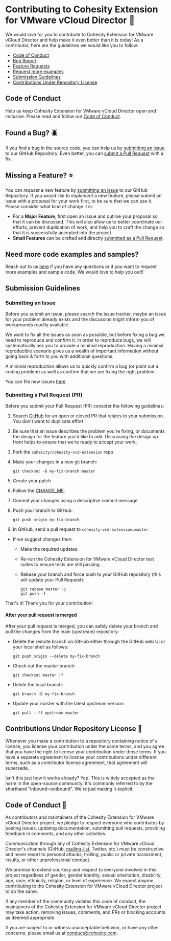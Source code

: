 # Contributing to Cohesity Extension for VMware vCloud Director :handshake:

We would love for you to contribute to Cohesity Extension for VMware vCloud Director and help make it even better than it is
today! As a contributor, here are the guidelines we would like you to follow:

 - [Code of Conduct](#coc)
 - [Bug Report](#issue)
 - [Feature Requests](#feature)
 - [Request more examples](#example)
 - [Submission Guidelines](#submit)
 - [Contributions Under Repository License](#cla) 

## <a name="coc"></a> Code of Conduct
Help us keep Cohesity Extension for VMware vCloud Director open and inclusive. Please read and follow our [Code of Conduct](#coc-details).


## <a name="issue"></a> Found a Bug? :beetle:
If you find a bug in the source code, you can help us by
[submitting an issue](#submit-issue) to our GitHub Repository. Even better, you can
[submit a Pull Request](#submit-pr) with a fix.

## <a name="feature"></a> Missing a Feature? :star:	
You can *request* a new feature by [submitting an issue](#submit-issue) to our GitHub
Repository. If you would like to *implement* a new feature, please submit an issue with
a proposal for your work first, to be sure that we can use it.
Please consider what kind of change it is:

* For a **Major Feature**, first open an issue and outline your proposal so that it can be
discussed. This will also allow us to better coordinate our efforts, prevent duplication of work,
and help you to craft the change so that it is successfully accepted into the project.
* **Small Features** can be crafted and directly [submitted as a Pull Request](#submit-pr).

## <a name="example"></a> Need more code examples and samples?
Reach out to us [here](https://github.com/cohesity/cohesity-vcd-extension/issues/new?assignees=&labels=&template=sample-requests---questions---.md&title=) if you have any questions or if you want to request more examples and sample code. We would love to help you out!!

## <a name="submit"></a> Submission Guidelines

### <a name="submit-issue"></a> Submitting an Issue

Before you submit an issue, please search the issue tracker, maybe an issue for your problem already exists and the discussion might inform you of workarounds readily available.

We want to fix all the issues as soon as possible, but before fixing a bug we need to reproduce and confirm it. In order to reproduce bugs, we will systematically ask you to provide a minimal reproduction. Having a minimal reproducible scenario gives us a wealth of important information without going back & forth to you with additional questions.

A minimal reproduction allows us to quickly confirm a bug (or point out a coding problem) as well as confirm that we are fixing the right problem.

You can file new issues [here](https://github.com/cohesity/cohesity-vcd-extension/issues/new?assignees=&labels=&template=bug-report.md&title=).


### <a name="submit-pr"></a> Submitting a Pull Request (PR)
Before you submit your Pull Request (PR) consider the following guidelines:

1. Search [GitHub](https://github.com/cohesity/cohesity-vcd-extension/pulls) for an open or closed PR
  that relates to your submission. You don't want to duplicate effort.

1. Be sure that an issue describes the problem you're fixing, or documents the design for the feature you'd like to add.
  Discussing the design up front helps to ensure that we're ready to accept your work.

1. Fork the `cohesity/cohesity-vcd-extension` repo.

1. Make your changes in a new git branch:

     ```shell
     git checkout -b my-fix-branch master
     ```

1. Create your patch

1. Follow the [CHANGE_ME](https://devguide.python.org/).


1. Commit your changes using a descriptive commit message 

1. Push your branch to GitHub:

    ```shell
    git push origin my-fix-branch
    ```

1. In GitHub, send a pull request to `cohesity-vcd-extension:master`.
* If we suggest changes then:
  * Make the required updates.
  * Re-run the Cohesity Extension for VMware vCloud Director test suites to ensure tests are still passing.
  * Rebase your branch and force push to your GitHub repository (this will update your Pull Request):

    ```shell
    git rebase master -i
    git push -f
    ```

That's it! Thank you for your contribution!

#### After your pull request is merged

After your pull request is merged, you can safely delete your branch and pull the changes
from the main (upstream) repository:

* Delete the remote branch on GitHub either through the GitHub web UI or your local shell as follows:

    ```shell
    git push origin --delete my-fix-branch
    ```

* Check out the master branch:

    ```shell
    git checkout master -f
    ```

* Delete the local branch:

    ```shell
    git branch -D my-fix-branch
    ```

* Update your master with the latest upstream version:

    ```shell
    git pull --ff upstream master
    ```

## <a name="cla"></a> Contributions Under Repository License :memo:


Whenever you make a contribution to a repository containing notice of a license, you license your contribution under the same terms, and you agree that you have the right to license your contribution under those terms. If you have a separate agreement to license your contributions under different terms, such as a contributor license agreement, that agreement will supersede.

Isn't this just how it works already? Yep. This is widely accepted as the norm in the open-source community; it's commonly referred to by the shorthand "inbound=outbound". We're just making it explicit.


## <a name="coc-details"></a> Code of Conduct  :cop:

As contributors and maintainers of the Cohesity Extension for VMware vCloud Director project, we pledge to respect everyone who contributes by posting issues, updating documentation, submitting pull requests, providing feedback in comments, and any other activities.

Communication through any of Cohesity Extension for VMware vCloud Director's channels (GitHub, [mailing-list](mailto:cohesity-api-sdks@cohesity.com), Twitter, etc.) must be constructive and never resort to personal attacks, trolling, public or private harassment, insults, or other unprofessional conduct.

We promise to extend courtesy and respect to everyone involved in this project regardless of gender, gender identity, sexual orientation, disability, age, race, ethnicity, religion, or level of experience. We expect anyone contributing to the Cohesity Extension for VMware vCloud Director project to do the same.

If any member of the community violates this code of conduct, the maintainers of the Cohesity Extension for VMware vCloud Director project may take action, removing issues, comments, and PRs or blocking accounts as deemed appropriate.

If you are subject to or witness unacceptable behavior, or have any other concerns, please email us at [conduct@cohesity.com](mailto:conduct@cohesity.com).
